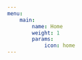 ```yaml
---
menu:
    main:
        name: Home
        weight: 1
        params:
            icon: home
---
```

